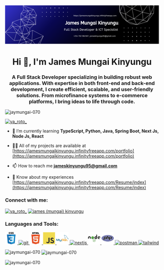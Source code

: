 ![logo](https://github.com/JayMungai-070/JayMungai-070/blob/main/Profile%20LinkedIn%20Banner.png)
<h1 align="center">Hi 👋, I'm James Mungai Kinyungu</h1>
<h3 align="center">A Full Stack Developer specializing in building robust web applications. With expertise in both front-end and back-end development, I create efficient, scalable, and user-friendly solutions. From microfinance systems to e-commerce platforms, I bring ideas to life through code.</h3>



<p align="left"> <img src="https://komarev.com/ghpvc/?username=jaymungai-070&label=Profile%20views&color=0e75b6&style=flat" alt="jaymungai-070" /> </p>


<p align="left"> <a href="https://twitter.com/ya_roto_" target="blank"><img src="https://img.shields.io/twitter/follow/ya_roto_?logo=twitter&style=for-the-badge" alt="ya_roto_" /></a> </p>

- 🌱 I’m currently learning **TypeScript, Python, Java, Spring Boot, Next Js, Node Js, React**

- 👨‍💻 All of my projects are available at [https://jamesmungaikinyungu.infinityfreeapp.com/portfolio](https://jamesmungaikinyungu.infinityfreeapp.com/portfolio)

- 📫 How to reach me **jameskinyungu95@gmail.com**

- 📄 Know about my experiences [https://jamesmungaikinyungu.infinityfreeapp.com/Resume/index](https://jamesmungaikinyungu.infinityfreeapp.com/Resume/index)

<h3 align="left">Connect with me:</h3>
<p align="left">
<a href="https://twitter.com/ya_roto_" target="blank"><img align="center" src="https://raw.githubusercontent.com/rahuldkjain/github-profile-readme-generator/master/src/images/icons/Social/twitter.svg" alt="ya_roto_" height="30" width="40" /></a>
<a href="https://linkedin.com/in/james (mungai) kinyungu" target="blank"><img align="center" src="https://raw.githubusercontent.com/rahuldkjain/github-profile-readme-generator/master/src/images/icons/Social/linked-in-alt.svg" alt="james (mungai) kinyungu" height="30" width="40" /></a>
</p>

<h3 align="left">Languages and Tools:</h3>
<p align="left"> <a href="https://www.w3schools.com/css/" target="_blank" rel="noreferrer"> <img src="https://raw.githubusercontent.com/devicons/devicon/master/icons/css3/css3-original-wordmark.svg" alt="css3" width="40" height="40"/> </a> <a href="https://git-scm.com/" target="_blank" rel="noreferrer"> <img src="https://www.vectorlogo.zone/logos/git-scm/git-scm-icon.svg" alt="git" width="40" height="40"/> </a> <a href="https://www.w3.org/html/" target="_blank" rel="noreferrer"> <img src="https://raw.githubusercontent.com/devicons/devicon/master/icons/html5/html5-original-wordmark.svg" alt="html5" width="40" height="40"/> </a> <a href="https://developer.mozilla.org/en-US/docs/Web/JavaScript" target="_blank" rel="noreferrer"> <img src="https://raw.githubusercontent.com/devicons/devicon/master/icons/javascript/javascript-original.svg" alt="javascript" width="40" height="40"/> </a> <a href="https://www.mysql.com/" target="_blank" rel="noreferrer"> <img src="https://raw.githubusercontent.com/devicons/devicon/master/icons/mysql/mysql-original-wordmark.svg" alt="mysql" width="40" height="40"/> </a> <a href="https://nextjs.org/" target="_blank" rel="noreferrer"> <img src="https://cdn.worldvectorlogo.com/logos/nextjs-2.svg" alt="nextjs" width="40" height="40"/> </a> <a href="https://nodejs.org" target="_blank" rel="noreferrer"> <img src="https://raw.githubusercontent.com/devicons/devicon/master/icons/nodejs/nodejs-original-wordmark.svg" alt="nodejs" width="40" height="40"/> </a> <a href="https://www.php.net" target="_blank" rel="noreferrer"> <img src="https://raw.githubusercontent.com/devicons/devicon/master/icons/php/php-original.svg" alt="php" width="40" height="40"/> </a> <a href="https://postman.com" target="_blank" rel="noreferrer"> <img src="https://www.vectorlogo.zone/logos/getpostman/getpostman-icon.svg" alt="postman" width="40" height="40"/> </a> <a href="https://tailwindcss.com/" target="_blank" rel="noreferrer"> <img src="https://www.vectorlogo.zone/logos/tailwindcss/tailwindcss-icon.svg" alt="tailwind" width="40" height="40"/> </a> </p>

<p><img align="left" src="https://github-readme-stats.vercel.app/api/top-langs?username=jaymungai-070&show_icons=true&locale=en&layout=compact" alt="jaymungai-070" /></p>

<p>&nbsp;<img align="center" src="https://github-readme-stats.vercel.app/api?username=jaymungai-070&show_icons=true&locale=en" alt="jaymungai-070" /></p>

<p><img align="center" src="https://github-readme-streak-stats.herokuapp.com/?user=jaymungai-070&" alt="jaymungai-070" /></p>
